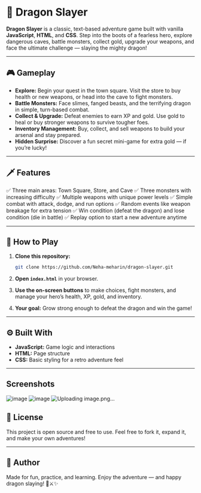 
# 🐉 Dragon Slayer

**Dragon Slayer** is a classic, text-based adventure game built with vanilla **JavaScript**, **HTML**, and **CSS**. Step into the boots of a fearless hero, explore dangerous caves, battle monsters, collect gold, upgrade your weapons, and face the ultimate challenge — slaying the mighty dragon!

---

## 🎮 Gameplay

* **Explore:** Begin your quest in the town square. Visit the store to buy health or new weapons, or head into the cave to fight monsters.
* **Battle Monsters:** Face slimes, fanged beasts, and the terrifying dragon in simple, turn-based combat.
* **Collect & Upgrade:** Defeat enemies to earn XP and gold. Use gold to heal or buy stronger weapons to survive tougher foes.
* **Inventory Management:** Buy, collect, and sell weapons to build your arsenal and stay prepared.
* **Hidden Surprise:** Discover a fun secret mini-game for extra gold — if you’re lucky!

---

## 🗡️ Features

✅ Three main areas: Town Square, Store, and Cave
✅ Three monsters with increasing difficulty
✅ Multiple weapons with unique power levels
✅ Simple combat with attack, dodge, and run options
✅ Random events like weapon breakage for extra tension
✅ Win condition (defeat the dragon) and lose condition (die in battle)
✅ Replay option to start a new adventure anytime

---

## 🚀 How to Play

1. **Clone this repository:**

   ```bash
   git clone https://github.com/Neha-meharin/dragon-slayer.git
   ```

2. **Open `index.html`** in your browser.

3. **Use the on-screen buttons** to make choices, fight monsters, and manage your hero’s health, XP, gold, and inventory.

4. **Your goal:** Grow strong enough to defeat the dragon and win the game!

---

## ⚙️ Built With

* **JavaScript:** Game logic and interactions
* **HTML:** Page structure
* **CSS:** Basic styling for a retro adventure feel

---
## Screenshots

![image](https://github.com/user-attachments/assets/474b4542-c17e-4998-aade-f304bf8ffdab)
![image](https://github.com/user-attachments/assets/397eb302-3060-4ada-a374-424669b7935b)
![Uploading image.png…]()



## 📜 License

This project is open source and free to use. Feel free to fork it, expand it, and make your own adventures!

---

## 🙌 Author

Made for fun, practice, and learning.
Enjoy the adventure — and happy dragon slaying! 🐲⚔️✨

